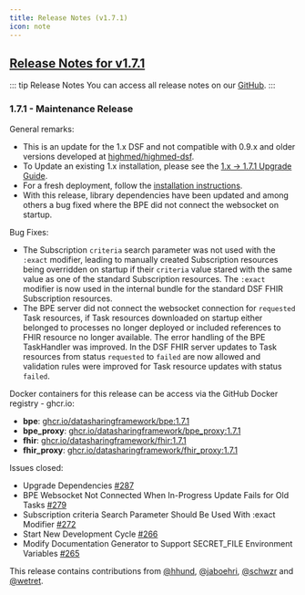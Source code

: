 ```yaml
---
title: Release Notes (v1.7.1)
icon: note
---
```


## [Release Notes for v1.7.1](https://github.com/datasharingframework/dsf/releases/tag/v1.7.1)

::: tip Release Notes
You can access all release notes on our [GitHub](https://github.com/datasharingframework/dsf/releases).
:::

### 1.7.1 - Maintenance Release
General remarks:

- This is an update for the 1.x DSF and not compatible with 0.9.x and older versions developed at [highmed/highmed-dsf](https://github.com/highmed/highmed-dsf).
- To Update an existing 1.x installation, please see the [1.x -> 1.7.1 Upgrade Guide](https://dsf.dev/v1.7.1/maintain/upgrade-from-1.html). 
- For a fresh deployment, follow the [installation instructions](https://dsf.dev/v1.7.1/maintain/install.html).
- With this release, library dependencies have been updated and among others a bug fixed where the BPE did not connect the websocket on startup.

Bug Fixes:
- The Subscription `criteria` search parameter was not used with the `:exact` modifier, leading to manually created Subscription resources being overridden on startup if their `criteria` value stared with the same value as one of the standard Subscription resources. The `:exact` modifier is now used in the internal bundle for the standard DSF FHIR Subscription resources.
- The BPE server did not connect the websocket connection for `requested` Task resources, if Task resources downloaded on startup either belonged to processes no longer deployed or included references to FHIR resource no longer available. The error handling of the BPE TaskHandler was improved. In the DSF FHIR server updates to Task resources from status `requested` to `failed` are now allowed and validation rules were improved for Task resource updates with status `failed`.

Docker containers for this release can be access via the GitHub Docker registry - ghcr.io:
* **bpe**: [ghcr.io/datasharingframework/bpe:1.7.1](https://github.com/orgs/datasharingframework/packages/container/bpe/380821506?tag=1.7.1)
* **bpe_proxy**: [ghcr.io/datasharingframework/bpe_proxy:1.7.1](https://github.com/orgs/datasharingframework/packages/container/bpe_proxy/380812987?tag=1.7.1)
* **fhir**: [ghcr.io/datasharingframework/fhir:1.7.1](https://github.com/orgs/datasharingframework/packages/container/fhir/380818455?tag=1.7.1)
* **fhir_proxy**: [ghcr.io/datasharingframework/fhir_proxy:1.7.1](https://github.com/orgs/datasharingframework/packages/container/fhir_proxy/380812518?tag=1.7.1)

Issues closed:
- Upgrade Dependencies [#287](https://github.com/datasharingframework/dsf/issues/287)
- BPE Websocket Not Connected When In-Progress Update Fails for Old Tasks [#279](https://github.com/datasharingframework/dsf/issues/279)
- Subscription criteria Search Parameter Should Be Used With :exact Modifier [#272](https://github.com/datasharingframework/dsf/issues/272)
- Start New Development Cycle [#266](https://github.com/datasharingframework/dsf/issues/266)
- Modify Documentation Generator to Support SECRET_FILE Environment Variables [#265](https://github.com/datasharingframework/dsf/issues/265)

This release contains contributions from [@hhund](https://github.com/hhund), [@jaboehri](https://github.com/jaboehri), [@schwzr](https://github.com/schwzr) and [@wetret](https://github.com/wetret).

